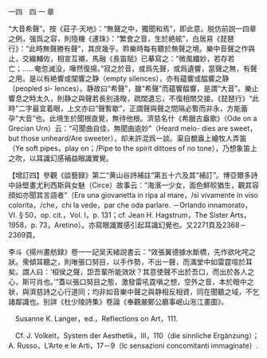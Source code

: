一四　四 一 章

“大音希聲”。按《莊子·天地》：“無聲之中，獨聞和焉”，即此意。脱仿前説一四章之例，强爲之容，則陸機《連珠》：“繁會之音，生於絶絃”，白居易《琵琶行》：“此時無聲勝有聲”，其庶幾乎。聆樂時每有聽於無聲之境。樂中音聲之作與止，交織輔佐，相宣互襯，馬融《長笛賦》已摹寫之：“微風纖妙，若存若亡；……奄忽滅没，嘩然復揚。”寂之於音，或爲先聲，或爲遺響，當聲之無，有聲之用。是以有絶響或闃響之静（empty silences），亦有藴響或醖響之静（peopled si-
lences）。静故曰“希聲”，雖“希聲”而藴響醖響，是謂“大音”。樂止響息之時太久，則静之與聲若長别遠暌，疏闊遺忘，不復相關交接。《琵琶行》“此時”二字最宜着眼，上文亦曰“聲暫歇”，正謂聲與聲之間隔必暫而非永，方能蓄孕“大音”也。此境生於聞根直覺，無待他根。濟慈名什《希臘古盎歌》（Ode on a Grecian Urn）云：“可聞曲自佳，無聞曲逾妙”（Heard melo-
dies are sweet，but those unheard/Are sweeter），却未許混爲一談。渠自覩盎上繪牧人弄笛（Ye soft pipes，play on；/Pipe to the spirit dittoes of no tone），乃想象笛上之吹，以耳識幻感補益眼識實覺。

【增訂四】參觀《談藝録》第二“黄山谷詩補註”第五十六及其“補訂”。博亞爾多詩中詠壁畫尤利西斯與女魅（Circe）故事云：“海濱一少女，面色鮮皎猶生，觀其容顔如亦聞其言語者”（Era una giovanetta in ripa al mare，/sì vivamente in viso colorita，/che，chi la vede，par che oda parlare. －Orlando innamorato，VI. § 50，op. cit.，Vol. I，p. 131；cf. Jean H. Hagstrum，The Sister Arts，1958，p. 73，Aretino）。亦寫眼識實感引起耳識幻覺也。又2271頁及2368－2369頁。

李斗《揚州畫舫録》卷一一記吴天緒説書云：“效張翼德據水斷橋，先作欲叱咤之狀。衆傾耳聽之，則唯張口努目，以手作勢，不出一聲，而滿堂中如雷霆喧於耳矣。謂人曰：‘桓侯之聲，詎吾輩所能效狀？其意使聲不出於吾口，而出於各人之心，斯可肖也。’”蓋以張口努目之態，激發雷吼霆嗔之想，空外之音，本於眼中之狀，與濟慈詩之心行道同；均非如音樂中聲之與静相反相資，同在聞聽之域，不乞諸鄰識也。别詳《杜少陵詩集》卷論《奉觀嚴鄭公廳事岷山沲江畫圖》。











　Susanne K. Langer，ed.，Reflections on Art，111.

　Cf. J. Volkelt，System der Aesthetik，III，110（die sinnliche Ergänzung）；A. Russo，L’Arte e le Arti，17－9（lc sensazioni concomitanti immaginate）.